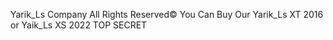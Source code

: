 Yarik_Ls Company All Rights Reserved©
You Can Buy Our Yarik_Ls XT 2016 or Yaik_Ls XS 2022
TOP SECRET
